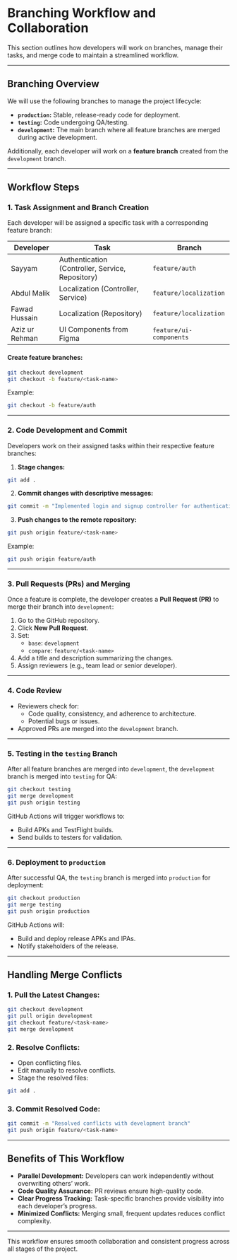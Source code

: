 # Branching Workflow and Collaboration

This section outlines how developers will work on branches, manage their tasks, and merge code to maintain a streamlined workflow.

---

## Branching Overview

We will use the following branches to manage the project lifecycle:

- **`production`:** Stable, release-ready code for deployment.
- **`testing`:** Code undergoing QA/testing.
- **`development`:** The main branch where all feature branches are merged during active development.

Additionally, each developer will work on a **feature branch** created from the `development` branch.

---

## Workflow Steps

### 1. Task Assignment and Branch Creation

Each developer will be assigned a specific task with a corresponding feature branch:

| Developer         | Task                                   | Branch                   |
|--------------------|---------------------------------------|--------------------------|
| Sayyam             | Authentication (Controller, Service, Repository) | `feature/auth`          |
| Abdul Malik        | Localization (Controller, Service)   | `feature/localization`   |
| Fawad Hussain      | Localization (Repository)            | `feature/localization`   |
| Aziz ur Rehman     | UI Components from Figma             | `feature/ui-components` |

#### **Create feature branches:**

```bash
git checkout development
git checkout -b feature/<task-name>
```

Example:

```bash
git checkout -b feature/auth
```

---

### 2. Code Development and Commit

Developers work on their assigned tasks within their respective feature branches:

1. **Stage changes:**

```bash
git add .
```

2. **Commit changes with descriptive messages:**

```bash
git commit -m "Implemented login and signup controller for authentication"
```

3. **Push changes to the remote repository:**

```bash
git push origin feature/<task-name>
```

Example:

```bash
git push origin feature/auth
```

---

### 3. Pull Requests (PRs) and Merging

Once a feature is complete, the developer creates a **Pull Request (PR)** to merge their branch into `development`:

1. Go to the GitHub repository.
2. Click **New Pull Request**.
3. Set:
   - `base`: `development`
   - `compare`: `feature/<task-name>`
4. Add a title and description summarizing the changes.
5. Assign reviewers (e.g., team lead or senior developer).

---

### 4. Code Review

- Reviewers check for:
  - Code quality, consistency, and adherence to architecture.
  - Potential bugs or issues.
- Approved PRs are merged into the `development` branch.

---

### 5. Testing in the `testing` Branch

After all feature branches are merged into `development`, the `development` branch is merged into `testing` for QA:

```bash
git checkout testing
git merge development
git push origin testing
```

GitHub Actions will trigger workflows to:
- Build APKs and TestFlight builds.
- Send builds to testers for validation.

---

### 6. Deployment to `production`

After successful QA, the `testing` branch is merged into `production` for deployment:

```bash
git checkout production
git merge testing
git push origin production
```

GitHub Actions will:
- Build and deploy release APKs and IPAs.
- Notify stakeholders of the release.

---

## Handling Merge Conflicts

### **1. Pull the Latest Changes:**

```bash
git checkout development
git pull origin development
git checkout feature/<task-name>
git merge development
```

### **2. Resolve Conflicts:**

- Open conflicting files.
- Edit manually to resolve conflicts.
- Stage the resolved files:

```bash
git add .
```

### **3. Commit Resolved Code:**

```bash
git commit -m "Resolved conflicts with development branch"
git push origin feature/<task-name>
```

---

## Benefits of This Workflow

- **Parallel Development:** Developers can work independently without overwriting others’ work.
- **Code Quality Assurance:** PR reviews ensure high-quality code.
- **Clear Progress Tracking:** Task-specific branches provide visibility into each developer’s progress.
- **Minimized Conflicts:** Merging small, frequent updates reduces conflict complexity.

---

This workflow ensures smooth collaboration and consistent progress across all stages of the project.
